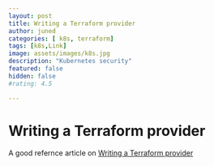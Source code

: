 ```yaml
---
layout: post
title: Writing a Terraform provider
author: juned
categories: [ k8s, terraform]
tags: [k8s,Link]
image: assets/images/k8s.jpg
description: "Kubernetes security"
featured: false
hidden: false
#rating: 4.5

---
```

# Writing a Terraform provider

A good refernce article on [Writing a Terraform provider](http://blog.jfabre.net/2017/01/22/writing-terraform-provider/")
